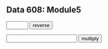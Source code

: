 <html>

<body>

<h2>Data 608: Module5</h2>

<script type="text/javascript">

document.write('<p><i>1.Create a function to reverse any word that you type in. This can be typed into either an input box or an alert box, and then print the result in a box or on the webpage.</i></p>');


document.write('<br><p>Please enter your word here :')
function reverse(word){
var reverseWord = word.split("").reverse().join("");
  return reverseWord 
}

function flip(){
    var t = document.getElementById("target");
    t.innerHTML = reverse(document.getElementById('word').value);
}

</script>
<p>
<form>
    <input id="word" type="text" size="4">
    <input type="button" value="reverse" onClick="flip();">
</form>
</p>
<div id="target"></div>






<script type="text/javascript">

document.write('<p><i> 2.Create a function that takes an input number, and prints a table with the first 20 multiples of the number, in order 5x4</i></p>');

document.write('<br><p>Please enter your number here :')

function table(num) {
    var i; 
    var table; 
    for (i=1; i < 21; i++) {
      if((i-1)%4 == 0){table += "<tr><td>" + num*i + "</td>"}
      else if(i%4 == 0) {table += "<td>" + num*i + "</td></tr>"} else (table += "<td>" + num*i + "</td>");
    }
table = "<table>"+table+"</table>"
return(table);
};



function calc(){
    var t2 = document.getElementById("target2");
    t2.innerHTML = table(document.getElementById('num').value);
}
</script>

<p>
<form>
    <input id="num" type="number" size="4">
    <input type="button" value="multiply" onClick="calc();">
</form>
</p>

<div id="target2"></div>

</body>
</html>

